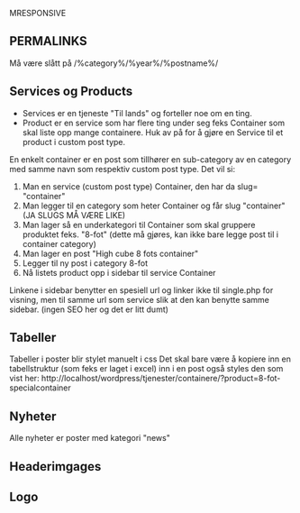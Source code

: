 MRESPONSIVE

PERMALINKS
-----------
Må være slått på
/%category%/%year%/%postname%/

Services og Products
------------------------

- Services er en tjeneste "Til lands" og forteller noe om en ting. 
- Product er en service som har flere ting under seg feks Container som skal liste opp mange containere. 
Huk av på for å gjøre en Service til et product i custom post type. 

En enkelt container er en post som tillhører en sub-category av en category med samme navn som respektiv custom post type. Det vil si: 

1. Man en service (custom post type) Container, den har da slug= "container"
2. Man legger til en category som heter Container og får slug "container" (JA SLUGS MÅ VÆRE LIKE)
3. Man lager så en underkategori til Container som skal gruppere produktet feks. "8-fot" (dette må gjøres, kan ikke bare legge post til i container category)
3. Man lager en post "High cube 8 fots container"
4. Legger til ny post i category 8-fot
5. Nå listets product opp i sidebar til service Container

Linkene i sidebar benytter en spesiell url og linker ikke til single.php for visning, men til samme url som service slik at den kan benytte samme sidebar. (ingen SEO her og det er litt dumt)


Tabeller
---------
Tabeller i poster blir stylet manuelt i css
Det skal bare være å kopiere inn en tabellstruktur (som feks er laget i excel) inn i en post også styles den som vist her:
http://localhost/wordpress/tjenester/containere/?product=8-fot-specialcontainer


Nyheter
---------

Alle nyheter er poster med kategori "news"


Headerimgages
--------------


Logo
-------





